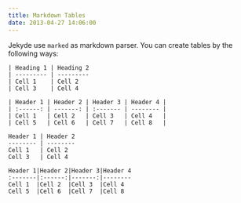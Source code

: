 ```yaml
---
title: Markdown Tables
date: 2013-04-27 14:06:00
---
```


Jekyde use `marked` as markdown parser. You can create tables by the following ways:

    | Heading 1 | Heading 2
    | --------- | ---------
    | Cell 1    | Cell 2
    | Cell 3    | Cell 4

    | Header 1 | Header 2 | Header 3 | Header 4 |
    | :------: | -------: | :------- | -------- |
    | Cell 1   | Cell 2   | Cell 3   | Cell 4   |
    | Cell 5   | Cell 6   | Cell 7   | Cell 8   |

    Header 1 | Header 2
    -------- | --------
    Cell 1   | Cell 2
    Cell 3   | Cell 4

    Header 1|Header 2|Header 3|Header 4
    :-------|:------:|-------:|--------
    Cell 1  |Cell 2  |Cell 3  |Cell 4
    Cell 5  |Cell 6  |Cell 7  |Cell 8

